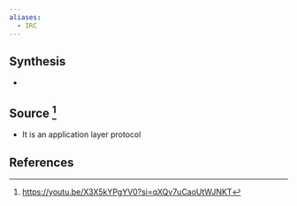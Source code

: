```yaml
---
aliases:
  - IRC
---
```

## Synthesis
- 
## Source [^1]
- It is an application layer protocol
## References

[^1]: https://youtu.be/X3X5kYPgYV0?si=qXQv7uCaoUtWJNKT